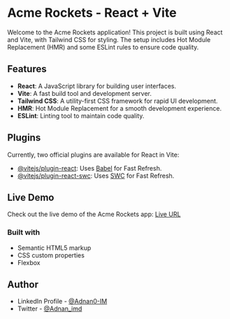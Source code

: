 # Acme Rockets - React + Vite

Welcome to the Acme Rockets application! This project is built using React and Vite, with Tailwind CSS for styling. The setup includes Hot Module Replacement (HMR) and some ESLint rules to ensure code quality.

## Features

- **React**: A JavaScript library for building user interfaces.
- **Vite**: A fast build tool and development server.
- **Tailwind CSS**: A utility-first CSS framework for rapid UI development.
- **HMR**: Hot Module Replacement for a smooth development experience.
- **ESLint**: Linting tool to maintain code quality.

## Plugins

Currently, two official plugins are available for React in Vite:

- [@vitejs/plugin-react](https://github.com/vitejs/vite-plugin-react/blob/main/packages/plugin-react/README.md): Uses [Babel](https://babeljs.io/) for Fast Refresh.
- [@vitejs/plugin-react-swc](https://github.com/vitejs/vite-plugin-react-swc): Uses [SWC](https://swc.rs/) for Fast Refresh.

## Live Demo

Check out the live demo of the Acme Rockets app: [Live URL](https://precious-cannoli-30a0dc.netlify.app/)

### Built with

- Semantic HTML5 markup
- CSS custom properties
- Flexbox

## Author

- LinkedIn Profile - [@Adnan0-IM](https://www.linkedin.com/in/adnan-iliyasu-muhammad-90961028a/)
- Twitter - [@Adnan_imd](https://www.twitter.com/Adnan_imd)
